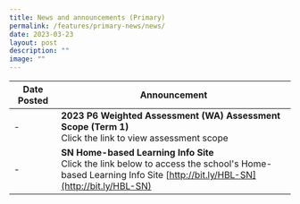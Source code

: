 ```yaml
---
title: News and announcements (Primary)
permalink: /features/primary-news/news/
date: 2023-03-23
layout: post
description: ""
image: ""
---
```

| Date Posted | Announcement |
| -------- | -------- | 
| - | **2023 P6 Weighted Assessment (WA) Assessment Scope (Term 1)**<br>Click the link to view assessment scope<br> |
| - | **SN Home-based Learning Info Site**<br>Click the link below to access the school's Home-based Learning Info Site [http://bit.ly/HBL-SN](http://bit.ly/HBL-SN)      |